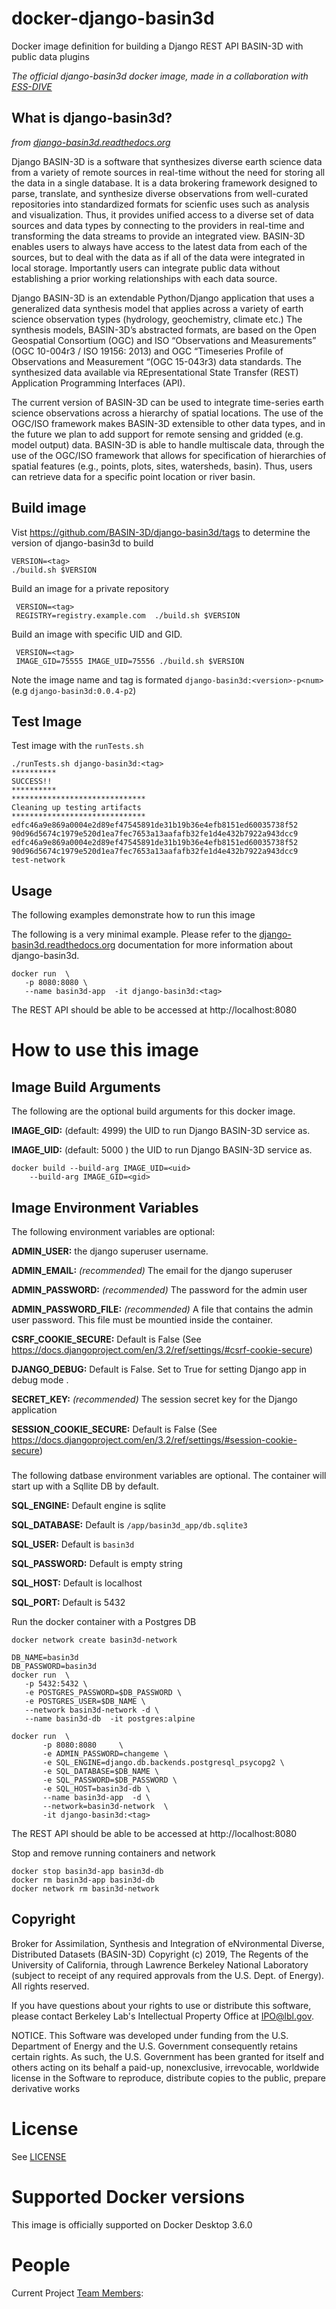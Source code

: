 # docker-django-basin3d
Docker image definition for building a Django REST API BASIN-3D with public data plugins

*The official django-basin3d docker image, made in a collaboration with [ESS-DIVE](https://github.com/ess-dive)*

## What is django-basin3d?
*from [django-basin3d.readthedocs.org](https://django-basin3d.readthedocs.org)*

Django BASIN-3D is a software that synthesizes diverse earth science data from a variety of remote sources in real-time without the need for storing all the data in a single database. It is a data brokering framework designed to parse, translate, and synthesize diverse observations from well-curated repositories into standardized formats for scienfic uses such as analysis and visualization. Thus, it provides unified access to a diverse set of data sources and data types by connecting to the providers in real-time and transforming the data streams to provide an integrated view. BASIN-3D enables users to always have access to the latest data from each of the sources, but to deal with the data as if all of the data were integrated in local storage. Importantly users can integrate public data without establishing a prior working relationships with each data source.

Django BASIN-3D is an extendable Python/Django application that uses a generalized data synthesis model that applies across a variety of earth science observation types (hydrology, geochemistry, climate etc.) The synthesis models, BASIN-3D’s abstracted formats, are based on the Open Geospatial Consortium (OGC) and ISO “Observations and Measurements” (OGC 10-004r3 / ISO 19156: 2013) and OGC “Timeseries Profile of Observations and Measurement “(OGC 15-043r3) data standards. The synthesized data available via REpresentational State Transfer (REST) Application Programming Interfaces (API).

The current version of BASIN-3D can be used to integrate time-series earth science observations across a hierarchy of spatial locations. The use of the OGC/ISO framework makes BASIN-3D extensible to other data types, and in the future we plan to add support for remote sensing and gridded (e.g. model output) data. BASIN-3D is able to handle multiscale data, through the use of the OGC/ISO framework that allows for specification of hierarchies of spatial features (e.g., points, plots, sites, watersheds, basin). Thus, users can retrieve data for a specific point location or river basin.
## Build image
Vist https://github.com/BASIN-3D/django-basin3d/tags to determine the version of django-basin3d
to build

    VERSION=<tag>
    ./build.sh $VERSION
    
Build an image for a private repository

     VERSION=<tag>
     REGISTRY=registry.example.com  ./build.sh $VERSION
     
Build an image with specific UID and GID.

     VERSION=<tag>
     IMAGE_GID=75555 IMAGE_UID=75556 ./build.sh $VERSION
     
Note the image name and tag is formated `django-basin3d:<version>-p<num>` (e.g `django-basin3d:0.0.4-p2`)

    
    
## Test Image
Test image with the `runTests.sh`

    ./runTests.sh django-basin3d:<tag>
    **********
    SUCCESS!!
    **********
    ******************************
    Cleaning up testing artifacts
    ******************************
    edfc46a9e869a0004e2d89ef47545891de31b19b36e4efb8151ed60035738f52
    90d96d5674c1979e520d1ea7fec7653a13aafafb32fe1d4e432b7922a943dcc9
    edfc46a9e869a0004e2d89ef47545891de31b19b36e4efb8151ed60035738f52
    90d96d5674c1979e520d1ea7fec7653a13aafafb32fe1d4e432b7922a943dcc9
    test-network


## Usage
The following examples demonstrate how to run this image

The following is a very minimal example. Please refer to the 
[django-basin3d.readthedocs.org](https://django-basin3d.readthedocs.org)
documentation for more information about django-basin3d.

    docker run  \
       -p 8080:8080 \
       --name basin3d-app  -it django-basin3d:<tag>

The REST API should be able to be accessed at http://localhost:8080

# How to use this image

## Image Build Arguments
The following are the optional build arguments for this docker image.

**IMAGE_GID:** (default: 4999) the UID to run Django BASIN-3D service as. 

**IMAGE_UID:** (default: 5000 ) the UID to run Django BASIN-3D service as.

```
docker build --build-arg IMAGE_UID=<uid> 
    --build-arg IMAGE_GID=<gid>
```

## Image Environment Variables
The following environment variables are optional:

**ADMIN_USER:** the django superuser username. 

**ADMIN_EMAIL:** _(recommended)_ The email for the django superuser

**ADMIN_PASSWORD:** _(recommended)_ The password for the admin user

**ADMIN_PASSWORD_FILE:**  _(recommended)_ A file that contains the admin user password.  This file 
must be mountied inside the container.

**CSRF_COOKIE_SECURE:** Default is False (See https://docs.djangoproject.com/en/3.2/ref/settings/#csrf-cookie-secure)

**DJANGO_DEBUG:** Default is False. Set to True for setting Django app in debug mode .

**SECRET_KEY:** _(recommended)_ The session secret key for the Django application

**SESSION_COOKIE_SECURE:** Default is False (See https://docs.djangoproject.com/en/3.2/ref/settings/#session-cookie-secure)

### 
The following datbase environment variables are optional.  The container will
start up with a Sqllite DB by default.

**SQL_ENGINE:**  Default engine is sqlite

**SQL_DATABASE:** Default is `/app/basin3d_app/db.sqlite3`

**SQL_USER:** Default is `basin3d`

**SQL_PASSWORD:** Default is empty string

**SQL_HOST:** Default is localhost

**SQL_PORT:** Default is 5432


Run the docker container with a Postgres DB

    docker network create basin3d-network

    DB_NAME=basin3d
    DB_PASSWORD=basin3d
    docker run  \
       -p 5432:5432 \
       -e POSTGRES_PASSWORD=$DB_PASSWORD \
       -e POSTGRES_USER=$DB_NAME \
       --network basin3d-network -d \
       --name basin3d-db  -it postgres:alpine 
    
    docker run  \
           -p 8080:8080     \
           -e ADMIN_PASSWORD=changeme \
           -e SQL_ENGINE=django.db.backends.postgresql_psycopg2 \
           -e SQL_DATABASE=$DB_NAME \
           -e SQL_PASSWORD=$DB_PASSWORD \
           -e SQL_HOST=basin3d-db \
           --name basin3d-app  -d \
           --network=basin3d-network  \
           -it django-basin3d:<tag> 
           

The REST API should be able to be accessed at http://localhost:8080
    
Stop and remove running containers and network

    docker stop basin3d-app basin3d-db
    docker rm basin3d-app basin3d-db
    docker network rm basin3d-network
    
## Copyright

Broker for Assimilation, Synthesis and Integration of eNvironmental Diverse, Distributed Datasets (BASIN-3D) Copyright (c) 2019, The
Regents of the University of California, through Lawrence Berkeley National
Laboratory (subject to receipt of any required approvals from the U.S.
Dept. of Energy).  All rights reserved.

If you have questions about your rights to use or distribute this software,
please contact Berkeley Lab's Intellectual Property Office at
IPO@lbl.gov.

NOTICE.  This Software was developed under funding from the U.S. Department
of Energy and the U.S. Government consequently retains certain rights.  As
such, the U.S. Government has been granted for itself and others acting on
its behalf a paid-up, nonexclusive, irrevocable, worldwide license in the
Software to reproduce, distribute copies to the public, prepare derivative
works

# License

See [LICENSE](./LICENSE)

# Supported Docker versions

This image is officially supported on Docker Desktop 3.6.0


# People

Current Project [Team Members](https://github.com/orgs/BASIN-3D/teams/developers/members):


